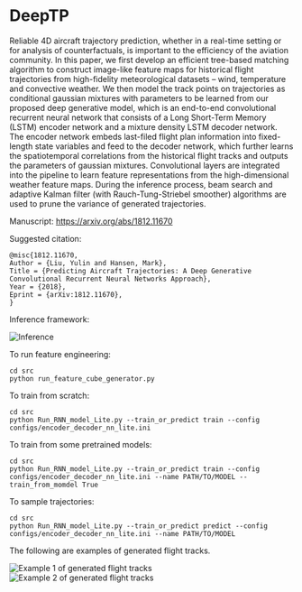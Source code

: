 # DeepTP

Reliable 4D aircraft trajectory prediction, whether in a real-time setting or for analysis of counterfactuals, is important to the efficiency of the aviation community. In this paper, we first develop an efficient tree-based matching algorithm to construct image-like feature maps for historical flight trajectories from high-fidelity meteorological datasets – wind, temperature and convective weather. We then model the track points on trajectories as conditional gaussian mixtures with parameters to be learned from our proposed deep generative model, which is an end-to-end convolutional recurrent neural network that consists of a Long Short-Term Memory (LSTM) encoder network and a mixture density LSTM decoder network. The encoder network embeds last-filed flight plan information into fixed-length state variables and feed to the decoder network, which further learns the spatiotemporal correlations from the historical flight tracks and outputs the parameters of gaussian mixtures. Convolutional layers are integrated into the pipeline to learn feature representations from the high-dimensional weather feature maps. During the inference process, beam search and adaptive Kalman filter (with Rauch-Tung-Striebel smoother) algorithms are used to prune the variance of generated trajectories.

Manuscript: https://arxiv.org/abs/1812.11670

Suggested citation: 

```
@misc{1812.11670,
Author = {Liu, Yulin and Hansen, Mark},
Title = {Predicting Aircraft Trajectories: A Deep Generative Convolutional Recurrent Neural Networks Approach},
Year = {2018},
Eprint = {arXiv:1812.11670},
}
```

Inference framework:

![Inference](https://github.com/yulinliu101/DeepTP/blob/master/output_figs/Framework%20%E2%80%93%20Inference.gif)

To run feature engineering:

```
cd src
python run_feature_cube_generator.py
```

To train from scratch:

```
cd src
python Run_RNN_model_Lite.py --train_or_predict train --config configs/encoder_decoder_nn_lite.ini
```

To train from some pretrained models:

```
cd src
python Run_RNN_model_Lite.py --train_or_predict train --config configs/encoder_decoder_nn_lite.ini --name PATH/TO/MODEL --train_from_momdel True
```

To sample trajectories:

```
cd src
python Run_RNN_model_Lite.py --train_or_predict predict --config configs/encoder_decoder_nn_lite.ini --name PATH/TO/MODEL
```

The following are examples of generated flight tracks.

![Example 1 of generated flight tracks](https://github.com/yulinliu101/DeepTP/blob/master/output_figs/generated_samp1.png)
![Example 2 of generated flight tracks](https://github.com/yulinliu101/DeepTP/blob/master/output_figs/generated_samp6.png)

